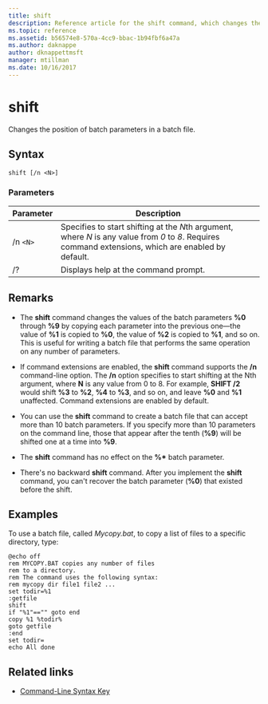 ```yaml
---
title: shift
description: Reference article for the shift command, which changes the position of batch parameters in a batch file.
ms.topic: reference
ms.assetid: b56574e8-570a-4cc9-bbac-1b94fbf6a47a
ms.author: daknappe
author: dknappettmsft
manager: mtillman
ms.date: 10/16/2017
---
```


# shift

Changes the position of batch parameters in a batch file.

## Syntax

```
shift [/n <N>]
```

### Parameters

| Parameter | Description |
|--|--|
| /n `<N>` | Specifies to start shifting at the *N*th argument, where *N* is any value from *0* to *8*. Requires command extensions, which are enabled by default. |
| /? | Displays help at the command prompt. |

## Remarks

- The **shift** command changes the values of the batch parameters **%0** through **%9** by copying each parameter into the previous one—the value of **%1** is copied to **%0**, the value of **%2** is copied to **%1**, and so on. This is useful for writing a batch file that performs the same operation on any number of parameters.

- If command extensions are enabled, the **shift** command supports the **/n** command-line option. The **/n** option specifies to start shifting at the Nth argument, where **N** is any value from 0 to 8. For example, **SHIFT /2** would shift **%3** to **%2**, **%4** to **%3**, and so on, and leave **%0** and **%1** unaffected. Command extensions are enabled by default.

- You can use the **shift** command to create a batch file that can accept more than 10 batch parameters. If you specify more than 10 parameters on the command line, those that appear after the tenth (**%9**) will be shifted one at a time into **%9**.

- The **shift** command has no effect on the **%\*** batch parameter.

- There's no backward **shift** command. After you implement the **shift** command, you can't recover the batch parameter (**%0**) that existed before the shift.

## Examples

To use a batch file, called *Mycopy.bat*, to copy a list of files to a specific directory, type:

```
@echo off
rem MYCOPY.BAT copies any number of files
rem to a directory.
rem The command uses the following syntax:
rem mycopy dir file1 file2 ...
set todir=%1
:getfile
shift
if "%1"=="" goto end
copy %1 %todir%
goto getfile
:end
set todir=
echo All done
```

## Related links

- [Command-Line Syntax Key](command-line-syntax-key.md)
